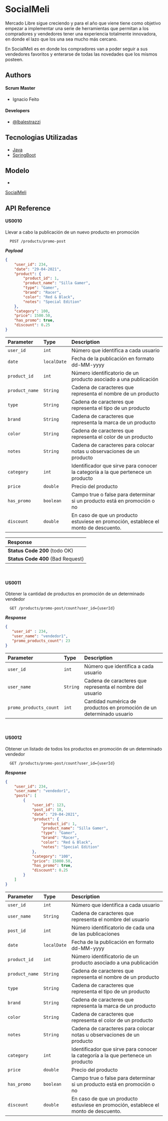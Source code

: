 
# SocialMeli

Mercado Libre sigue creciendo y para el año que viene tiene como objetivo 
empezar a implementar una serie de herramientas que permitan a los compradores 
y vendedores tener una experiencia totalmente innovadora, en donde el lazo que 
los una sea mucho más cercano. 

En SocialMeli es en donde los compradores van a poder seguir a sus vendedores 
favoritos y enterarse de todas las novedades que los mismos posteen.

## Authors

#### Scrum Master
- Ignacio Feito

#### Developers 

- [@lbalestrazzi](https://www.github.com/lbalestrazzi)
## Tecnologias Utilizadas

- [Java](https://www.java.com/)
- [SpringBoot](https://spring.io/projects/spring-boot)



## Modelo
- 
[SocialMeli](https://lucid.app/lucidchart/2259acad-fa27-4b7d-b338-1a7d836a3e1c/edit?viewport_loc=-11%2C-43%2C1579%2C841%2C0_0&invitationId=inv_e65c2102-36f5-4d29-9cd9-9c2ca21f4fa0)


## API Reference


#### US0010
 Llevar a cabo la publicación de un nuevo producto en promoción

```http
  POST /products/promo-post
```

***Payload***
```json
{
    "user_id": 234,
    "date": "29-04-2021",
    "product": {
        "product_id": 1,
        "product_name": "Silla Gamer",
        "type": "Gamer",
        "brand": "Racer",
        "color": "Red & Black",
        "notes": "Special Edition"
    },
    "category": 100,
    "price": 1500.50,
    "has_promo": true,
    "discount": 0.25
}


```

| Parameter | Type     | Description                                                                         |
| :-------- | :------- |:------------------------------------------------------------------------------------|
| `user_id` | `int` | Número que identifica a cada usuario                                                |
| `date` | `localDate` | Fecha de la publicación en formato dd-MM-yyyy                                       |
| `product_id` | `int` | Número identificatorio de un producto asociado a una publicación                    |
| `product_name` | `String` | Cadena de caracteres que representa el nombre de un producto                        |
| `type` | `String` | Cadena de caracteres que representa el tipo de un producto                          |
| `brand` | `String` | Cadena de caracteres que representa la marca de un producto                         |
| `color` | `String` | Cadena de caracteres que representa el color de un producto                         |
| `notes` | `String` | Cadena de caracteres para colocar notas u observaciones de un producto              |
| `category` | `int` | Identificador que sirve para conocer la categoría a la que pertenece un producto    |
| `price` | `double` | Precio del producto                                                                 |
| `has_promo` | `boolean` | Campo true o false para determinar si un producto está en promoción o no            |
| `discount` | `double` | En caso de que un producto estuviese en promoción, establece el monto de descuento. |

| Response |
| :-------- |
| **Status Code 200** (todo OK)| 
| **Status Code 400** (Bad Request)|

&nbsp;
#### US0011
Obtener la cantidad de productos en promoción de un determinado vendedor

```http
  GET /products/promo-post/count?user_id={userId}
```

***Response***
```json
{  
   "user_id" : 234,
   "user_name": "vendedor1",
   "promo_products_count": 23
}

```

| Parameter | Type     | Description                                                           |
| :-------- | :------- |:----------------------------------------------------------------------|
| `user_id` | `int` | Número que identifica a cada usuario                                  |
| `user_name` | `String` | Cadena de caracteres que representa el nombre del usuario             |
| `promo_products_count` | `int` | Cantidad numérica de productos en promoción de un determinado usuario |

&nbsp;
#### US0012
Obtener un listado de todos los productos en promoción de un determinado 
vendedor

```http
  GET /products/promo-post/count?user_id={userId}
```

***Response***
```json
{
    "user_id": 234,
    "user_name": "vendedor1",
    "posts": [
        {
            "user_id": 123,
            "post_id": 18,
            "date": "29-04-2021",
            "product": {
                "product_id": 1,
                "product_name": "Silla Gamer",
                "type": "Gamer",
                "brand": "Racer",
                "color": "Red & Black",
                "notes": "Special Edition"
            },
            "category": "100",
            "price": 15000.50,
            "has_promo": true,
            "discount": 0.25
        }
    ]
}

```

| Parameter | Type     | Description                                                                         |
| :-------- | :------- |:------------------------------------------------------------------------------------|
| `user_id` | `int` | Número que identifica a cada usuario                                                |
| `user_name` | `String` | Cadena de caracteres que representa el nombre del usuario                           |
| `post_id` | `int` | Número identificatorio de cada una de las publicaciones                             |
| `date` | `localDate` | Fecha de la publicación en formato dd-MM-yyyy                                       |
| `product_id` | `int` | Número identificatorio de un producto asociado a una publicación                    |
| `product_name` | `String` | Cadena de caracteres que representa el nombre de un producto                        |
| `type` | `String` | Cadena de caracteres que representa el tipo de un producto                          |
| `brand` | `String` | Cadena de caracteres que representa la marca de un producto                         |
| `color` | `String` | Cadena de caracteres que representa el color de un producto                         |
| `notes` | `String` | Cadena de caracteres para colocar notas u observaciones de un producto              |
| `category` | `int` | Identificador que sirve para conocer la categoría a la que pertenece un producto    |
| `price` | `double` | Precio del producto                                                                 |
| `has_promo` | `boolean` | Campo true o false para determinar si un producto está en promoción o no            |
| `discount` | `double` | En caso de que un producto estuviese en promoción, establece el monto de descuento. |

